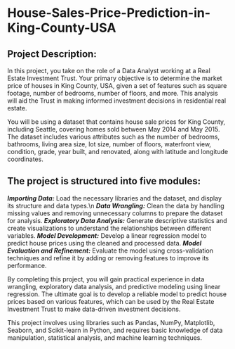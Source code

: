# House-Sales-Price-Prediction-in-King-County-USA

## Project Description:
In this project, you take on the role of a Data Analyst working at a Real Estate Investment Trust. Your primary objective is to determine the market price of houses in King County, USA, given a set of features such as square footage, number of bedrooms, number of floors, and more. This analysis will aid the Trust in making informed investment decisions in residential real estate.

You will be using a dataset that contains house sale prices for King County, including Seattle, covering homes sold between May 2014 and May 2015. The dataset includes various attributes such as the number of bedrooms, bathrooms, living area size, lot size, number of floors, waterfront view, condition, grade, year built, and renovated, along with latitude and longitude coordinates.

## The project is structured into five modules:

***Importing Data:*** 
Load the necessary libraries and the dataset, and display its structure and data types.\n
***Data Wrangling:*** 
Clean the data by handling missing values and removing unnecessary columns to prepare the dataset for analysis.
***Exploratory Data Analysis:*** 
Generate descriptive statistics and create visualizations to understand the relationships between different variables.
***Model Development:*** 
Develop a linear regression model to predict house prices using the cleaned and processed data.
***Model Evaluation and Refinement:*** 
Evaluate the model using cross-validation techniques and refine it by adding or removing features to improve its performance.

By completing this project, you will gain practical experience in data wrangling, exploratory data analysis, and predictive modeling using linear regression. The ultimate goal is to develop a reliable model to predict house prices based on various features, which can be used by the Real Estate Investment Trust to make data-driven investment decisions.

This project involves using libraries such as Pandas, NumPy, Matplotlib, Seaborn, and Scikit-learn in Python, and requires basic knowledge of data manipulation, statistical analysis, and machine learning techniques.
